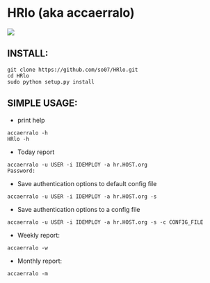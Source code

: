 # HRlo (aka accaerralo)

[![](https://raw.githubusercontent.com/wiki/so07/HRlo/zucchetti.png)](https://www.youtube.com/watch?v=8Cfo06DvA5M)

## INSTALL:
```
git clone https://github.com/so07/HRlo.git
cd HRlo
sudo python setup.py install
```

## SIMPLE USAGE:

- print help
```
accaerralo -h 
HRlo -h
```

- Today report
```
accaerralo -u USER -i IDEMPLOY -a hr.HOST.org
Password:
```
- Save authentication options to default config file
```
accaerralo -u USER -i IDEMPLOY -a hr.HOST.org -s
```
- Save authentication options to a config file
```
accaerralo -u USER -i IDEMPLOY -a hr.HOST.org -s -c CONFIG_FILE
```
- Weekly report:
```
accaerralo -w
```
- Monthly report:
```
accaerralo -m
```
